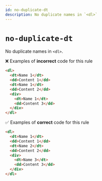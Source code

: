 ```yaml
---
id: no-duplicate-dt
description: No duplicate names in `<dl>`
---
```


# `no-duplicate-dt`

No duplicate names in `<dl>`.

❌ Examples of **incorrect** code for this rule

```html
<dl>
  <dt>Name 1</dt>
  <dd>Content 1</dd>
  <dt>Name 1</dt>
  <dd>Content 2</dd>
  <div>
    <dt>Name 1</dt>
    <dd>Content 3</dd>
  </div>
</dl>
```

✅ Examples of **correct** code for this rule

```html
<dl>
  <dt>Name 1</dt>
  <dd>Content 1</dd>
  <dt>Name 2</dt>
  <dd>Content 2</dd>
  <div>
    <dt>Name 3</dt>
    <dd>Content 3</dd>
  </div>
</dl>
```
